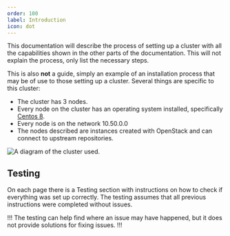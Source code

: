 ```yaml
---
order: 100
label: Introduction
icon: dot
---
```


This documentation will describe the process of setting up a cluster with all the capabilities shown in the other parts of the documentation. This will not explain the process, only list the necessary steps.

This is also **not** a guide, simply an example of an installation process that may be of use to those setting up a cluster. Several things are specific to this cluster:

- The cluster has 3 nodes.
- Every node on the cluster has an operating system installed, specifically [Centos 8](https://www.centos.org/download/#centos-stream).
- Every node is on the network 10.50.0.0
- The nodes described are instances created with OpenStack and can connect to upstream repositories.


![A diagram of the cluster used.](/images/cluster_diagram.png)


## Testing

On each page there is a Testing section with instructions on how to check if everything was set up correctly. The testing assumes that all previous instructions were completed without issues. 

!!!
The testing can help find where an issue may have happened, but it does not provide solutions for fixing issues.
!!!


